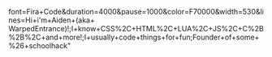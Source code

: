 font=Fira+Code&duration=4000&pause=1000&color=F70000&width=530&lines=Hi+i'm+Aiden+(aka+
WarpedEntrance)!;I+know+CSS%2C+HTML%2C+LUA%2C+JS%2C+C%2B%2B%2C+and+more!;I+usually+code+things+for+fun;Founder+of+some+%26+schoolhack"
